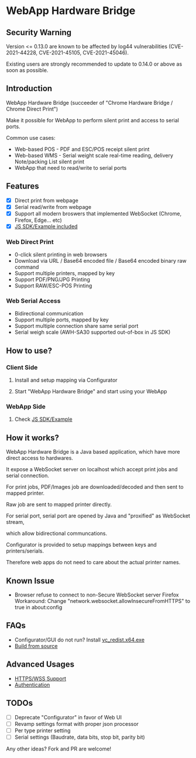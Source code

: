 # WebApp Hardware Bridge

## Security Warning

Version <= 0.13.0 are known to be affected by log44 vulnerabilities (CVE-2021-44228, CVE-2021-45105, CVE-2021-45046).

Existing users are strongly recommended to update to 0.14.0 or above as soon as possible.

## Introduction

WebApp Hardware Bridge (succeeder of "Chrome Hardware Bridge / Chrome Direct Print")

Make it possible for WebApp to perform silent print and access to serial ports.

Common use cases:
- Web-based POS - PDF and ESC/POS receipt silent print
- Web-based WMS - Serial weight scale real-time reading, delivery Note/packing List silent print
- WebApp that need to read/write to serial ports

## Features

- [x] Direct print from webpage
- [x] Serial read/write from webpage
- [x] Support all modern broswers that implemented WebSocket (Chrome, Firefox, Edge... etc)
- [x] [JS SDK/Example included](demo)

### Web Direct Print
- 0-click silent printing in web browsers
- Download via URL / Base64 encoded file / Base64 encoded binary raw command
- Support multiple printers, mapped by key
- Support PDF/PNG/JPG Printing
- Support RAW/ESC-POS Printing

### Web Serial Access
- Bidirectional communication
- Support multiple ports, mapped by key
- Support multiple connection share same serial port
- Serial weigh scale (AWH-SA30 supported out-of-box in JS SDK)

## How to use?

### Client Side

1. Install and setup mapping via Configurator

2. Start "WebApp Hardware Bridge" and start using your WebApp

### WebApp Side

1. Check [JS SDK/Example](demo)

## How it works?

WebApp Hardware Bridge is a Java based application, which have more direct access to hardwares.

It expose a WebSocket server on localhost which accept print jobs and serial connection.


For print jobs, PDF/Images job are downloaded/decoded and then sent to mapped printer.

Raw job are sent to mapped printer directly.


For serial port, serial port are opened by Java and "proxified" as WebSocket stream,

which allow bidirectional communcations.


Configurator is provided to setup mappings between keys and printers/serials.

Therefore web apps do not need to care about the actual printer names.

## Known Issue

- Browser refuse to connect to non-Secure WebSocket server
  Firefox Workaround: Change "network.websocket.allowInsecureFromHTTPS" to true in about:config

## FAQs

- Configurator/GUI do not run? Install [vc_redist.x64.exe](
https://www.microsoft.com/en-US/download/details.aspx?id=48145)
- [Build from source](../../wiki/Build-from-source)

## Advanced Usages

- [HTTPS/WSS Support](../../wiki/HTTPS-WSS-Support)
- [Authentication](../../wiki/Authentication)

## TODOs
- [ ] Deprecate "Configurator" in favor of Web UI
- [ ] Revamp settings format with proper json processor
- [ ] Per type printer setting
- [ ] Serial settings (Baudrate, data bits, stop bit, parity bit)

Any other ideas? Fork and PR are welcome!
